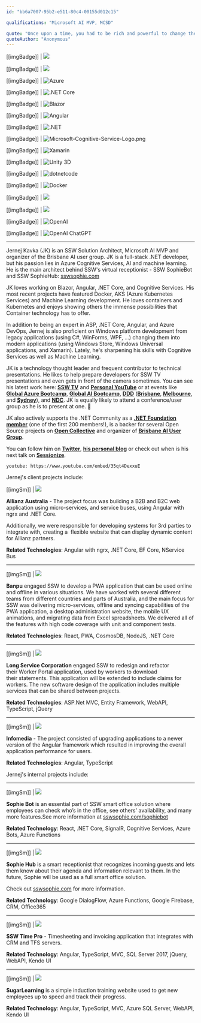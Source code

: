 ```yaml
---
id: "bb6a7007-95b2-e511-80c4-00155d012c15"

qualifications: "Microsoft AI MVP, MCSD"

quote: "Once upon a time, you had to be rich and powerful to change the world. Now you just need to be bold and write code."
quoteAuthor: "Anonymous"
---
```


[[imgBadge]]
| ![](../badges/Certification-microsoft-mvp.png)

[[imgBadge]]
| ![](../badges/Certification-microsoft-professional.jpg)

[[imgBadge]]
| ![Azure](../badges/Business-microsoft-azure.png)

[[imgBadge]]
| ![.NET Core](../badges/Developer-dotnet-core.png)

[[imgBadge]]
| ![Blazor](../badges/Developer-blazor.png)

[[imgBadge]]
| ![Angular](../badges/Developer-angular.png)

[[imgBadge]]
| ![.NET](../badges/Developer-dotnet-machine-learning.png)

[[imgBadge]]
| ![Microsoft-Cognitive-Service-Logo.png](../badges/Developer-cognitive-services.png)

[[imgBadge]]
| ![Xamarin](../badges/Developer-xamarin.png)

[[imgBadge]]
| ![Unity 3D](../badges/Developer-Unity3d.png)

[[imgBadge]]
| ![dotnetcode](../badges/Developer-dotnet-code.png)

[[imgBadge]]
| ![Docker](../badges/Developer-docker.png)

[[imgBadge]]
| ![](../badges/Event-global-ai-community.jpg)

[[imgBadge]]
| ![](../badges/Developer-dotnet-foundation.png)

[[imgBadge]]
| ![OpenAI](../badges/Developer-OpenAI.png)

[[imgBadge]]
| ![OpenAI ChatGPT](../badges/Developer-OpenAI-ChatGPT.png)

---

Jernej Kavka (JK) is an SSW Solution Architect, Microsoft AI MVP and organizer of the Brisbane AI user group. JK is a full-stack .NET developer, but his passion lies in Azure Cognitive Services, AI and machine learning. He is the main architect behind SSW's virtual receptionist - SSW SophieBot and SSW SophieHub: [sswsophie.com](https://sswsophie.com)

JK loves working on Blazor, Angular, .NET Core, and Cognitive Services. His most recent projects have featured Docker, AKS (Azure Kubernetes Services) and Machine Learning development. He loves containers and Kubernetes and enjoys showing others the immense possibilities that Container technology has to offer.

In addition to being an expert in ASP, .NET Core, Angular, and Azure DevOps, Jernej is also proficient on Windows platform development from legacy applications (using C#, WinForms, WPF, ...) changing them into modern applications (using Windows Store, Windows Universal applications, and Xamarin). Lately, he's sharpening his skills with Cognitive Services as well as Machine Learning.

JK is a technology thought leader and frequent contributor to technical presentations. He likes to help prepare developers for SSW TV presentations and even gets in front of the camera sometimes. You can see his latest work here: **[SSW TV](https://tv.ssw.com/tag/jernej-kavka)** and **[Personal YouTube](https://youtube.com/channel/UCige1JIdeIc3sYU2HSaismg)** or at events like **[Global Azure Bootcamp](https://global.azurebootcamp.net)**, **[Global AI Bootcamp](https://brisbanebootcamp.com)**, **[DDD](https://dddbrisbane.com)** (**[Brisbane](https://dddbrisbane.com)**, **[Melbourne](https://www.dddmelbourne.com)**, and **[Sydney](https://www.dddsydney.com.au)**), and **[NDC](https://ndcsydney.com)**. JK is equally likely to attend a conference/user group as he is to present at one. 🧐

JK also actively supports the .NET Community as a **[.NET Foundation member](https://dotnetfoundation.org)** (one of the first 200 members!), is a backer for several Open Source projects on **[Open Collective](https://opencollective.com/jernej-kavka)** and organizer of **[Brisbane AI User Group](https://www.meetup.com/Brisbane-AI-User-Group)**.

You can follow him on **[Twitter](https://twitter.com/jernej_kavka)**, **[his personal blog](https://jkdev.me)** or check out when is his next talk on **[Sessionize](https://sessionize.com/jernej-kavka)**.

`youtube: https://www.youtube.com/embed/35qt4DexxuE`

Jernej's client projects include:

[[imgSm]]
| ![](./Images/Bio/Allianz_logo_logotype.png)

**Allianz Australia** - The project focus was building a B2B and B2C web application using micro-services, and service buses, using Angular with ngrx and .NET Core.

Additionally, we were responsible for developing systems for 3rd parties to integrate with, creating a  flexible website that can display dynamic content for Allianz partners.

**Related Technologies**: Angular with ngrx, .NET Core, EF Core, NService Bus

---

[[imgSm]]
| ![](./Images/Bio/d_ir_video_4_213c78534d79be0271befa34ca744fa7.jpg)

**Banpu** engaged SSW to develop a PWA application that can be used online and offline in various situations. We have worked with several different teams from different countries and parts of Australia, and the main focus for SSW was delivering micro-services, offline and syncing capabilities of the PWA application, a desktop administration website, the mobile UX animations, and migrating data from Excel spreadsheets. We delivered all of the features with high code coverage with unit and component tests.

**Related Technologies**: React, PWA, CosmosDB, NodeJS, .NET Core

---

[[imgSm]]
| ![](./Images/Bio/LongServiceCorporation.gif)

**Long Service Corporation** engaged SSW to redesign and refactor their Worker Portal application, used by workers to download their statements. This application will be extended to include claims for workers. The new software design of the application includes multiple services that can be shared between projects.

**Related Technologies**: ASP.Net MVC, Entity Framework, WebAPI, TypeScript, jQuery

---

[[imgSm]]
| ![](./Images/Bio/infomedia-logo.png)

**Infomedia** - The project consisted of upgrading applications to a newer version of the Angular framework which resulted in improving the overall application performance for users.

**Related Technologies**: Angular, TypeScript

Jernej's internal projects include:

---

[[imgSm]]
| ![](./Images/Bio/SophieBot_logo.png)

**Sophie Bot** is an essential part of SSW smart office solution where employees can check who’s in the office, see others' availability, and many more features.See more information at [sswsophie.com/sophiebot](https://sswsophie.com/sophiebot)

**Related Technology**: React, .NET Core, SignalR, Cognitive Services, Azure Bots, Azure Functions

---

[[imgSm]]
| ![](./Images/Bio/SophieHub_logo.png)

**Sophie Hub** is a smart receptionist that recognizes incoming guests and lets them know about their agenda and information relevant to them. In the future, Sophie will be used as a full smart office solution.

Check out [sswsophie.com](https://sswsophie.com/) for more information.

**Related Technology**: Google DialogFlow, Azure Functions, Google Firebase, CRM, Office365

---

[[imgSm]]
| ![](./Images/Bio/TimePro_logo2.png)

**SSW Time Pro** - Timesheeting and invoicing application that integrates with CRM and TFS servers.

**Related Technology**: Angular, TypeScript, MVC, SQL Server 2017, jQuery, WebAPI, Kendo UI

---

[[imgSm]]
| ![](./Images/Bio/SugarLearning_logo2.png)

**SugarLearning** is a simple induction training website used to get new employees up to speed and track their progress.

**Related Technology**: Angular, TypeScript, MVC, Azure SQL Server, WebAPI, Kendo UI
